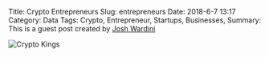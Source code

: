 Title: Crypto Entrepreneurs
Slug: entrepreneurs
Date: 2018-6-7 13:17
Category: Data
Tags: Crypto, Entrepreneur, Startups, Businesses, 
Summary: This is a guest post created by [Josh Wardini](https://bitfortune.net/)

![Crypto Kings]({filename}../images/cryptokings.png)
